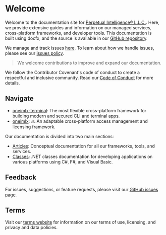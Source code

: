 # Welcome
Welcome to the documentation site for [Perpetual Intelligence&reg; L.L.C.](https://perpetualintelligence.com/). Here, we provide extensive guides and information on our managed services, cross-platform frameworks, and developer tools. This documentation is built using docfx, and the source is available in our [GitHub repository](https://github.com/perpetualintelligence/docs).

We manage and track issues [here](https://github.com/perpetualintelligence/docs/issues). To learn about how we handle issues, please see our [issues policy](https://terms.perpetualintelligence.com/articles/issues_policy.html).

> We welcome contributions to improve and expand our documentation.

We follow the Contributor Covenant's code of conduct to create a respectful and inclusive community. Read our [Code of Conduct](https://terms.perpetualintelligence.com/articles/CODE_OF_CONDUCT.html) for more details.

## Navigate
- [oneimlx-terminal](articles/terminal/intro.md): The most flexible cross-platform framework for building modern and secured CLI and terminal apps.
- [oneimlx](https://github.com/perpetualintelligence/oneimlx): :soon: An adaptable cross-platform access management and licensing framework.

Our documentation is divided into two main sections:
- [Articles](articles/intro.md): Conceptual documentation for all our frameworks, tools, and services.
- [Classes](api/index.md): .NET classes documentation for developing applications on various platforms using C#, F#, and Visual Basic.

## Feedback
For issues, suggestions, or feature requests, please visit our [GitHub issues page](https://github.com/perpetualintelligence/docs/issues).

## Terms
Visit our [terms website](https://terms.perpetualintelligence.com/) for information on our terms of use, licensing, and privacy and data policies.
